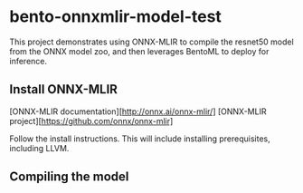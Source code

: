 # bento-onnxmlir-model-test

This project demonstrates using ONNX-MLIR to compile the resnet50 model from the ONNX model zoo, and then leverages BentoML to deploy for inference. 

## Install ONNX-MLIR 

[ONNX-MLIR documentation][http://onnx.ai/onnx-mlir/]
[ONNX-MLIR project][https://github.com/onnx/onnx-mlir]

Follow the install instructions. This will include installing prerequisites, including LLVM. 

## Compiling the model


